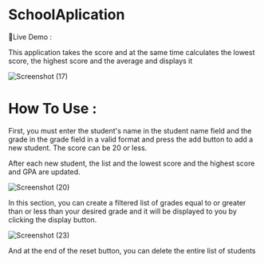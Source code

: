 # SchoolAplication

🔗Live Demo : 

This application takes the score and at the same time calculates the lowest score, the highest score and the average and displays it

![Screenshot (17)](https://user-images.githubusercontent.com/116202175/232251834-bc57bc4a-b6d3-44b4-b257-f3ed33f2a03e.png)

# How To Use :

First, you must enter the student's name in the student name field and the grade in the grade field in a valid format and press the add button to add a new student.
The score can be 20 or less.

After each new student, the list and the lowest score and the highest score and GPA are updated.

![Screenshot (20)](https://user-images.githubusercontent.com/116202175/232251966-95e704d7-2cab-4d15-b9f0-2af1cde38ac0.png)

In this section, you can create a filtered list of grades equal to or greater than or less than your desired grade and it will be displayed to you by clicking the display button.

![Screenshot (23)](https://user-images.githubusercontent.com/116202175/232252109-52e6cce0-3c18-4286-b795-75de7f34d222.png)

And at the end of the reset button, you can delete the entire list of students
